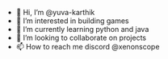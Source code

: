 - 👋 Hi, I’m @yuva-karthik
- 👀 I’m interested in building games
- 🌱 I’m currently learning python and java
- 💞️ I’m looking to collaborate on projects
- 📫 How to reach me discord @xenonscope
<!---
yuva-karthik/yuva-karthik is a ✨ special ✨ repository because its `README.md` (this file) appears on your GitHub profile.
You can click the Preview link to take a look at your changes.
--->
